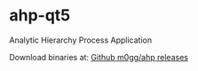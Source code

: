 ahp-qt5
=======

Analytic Hierarchy Process Application

Download binaries at: [Github m0gg/ahp releases](https://github.com/m0gg/ahp-qt5/releases)
